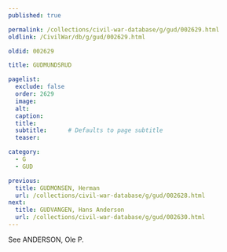 ```yaml
---
published: true

permalink: /collections/civil-war-database/g/gud/002629.html
oldlink: /CivilWar/db/g/gud/002629.html

oldid: 002629

title: GUDMUNDSRUD

pagelist:
  exclude: false
  order: 2629
  image: 
  alt:
  caption:
  title:
  subtitle:      # Defaults to page subtitle
  teaser:

category: 
  - G 
  - GUD

previous:
  title: GUDMONSEN, Herman
  url: /collections/civil-war-database/g/gud/002628.html  
next:
  title: GUDVANGEN, Hans Anderson
  url: /collections/civil-war-database/g/gud/002630.html   
---
```

See ANDERSON, Ole P.